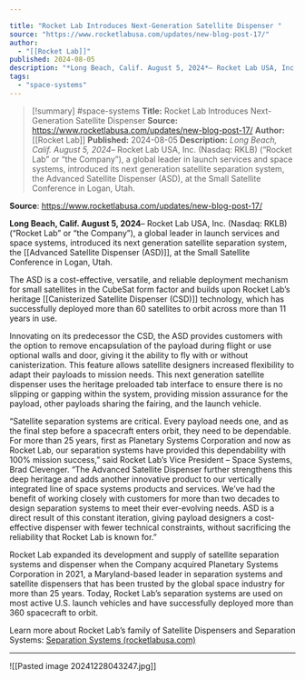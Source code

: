```yaml
---

title: "Rocket Lab Introduces Next-Generation Satellite Dispenser "
source: "https://www.rocketlabusa.com/updates/new-blog-post-17/"
author:
  - "[[Rocket Lab]]"
published: 2024-08-05
description: "*Long Beach, Calif. August 5, 2024*– Rocket Lab USA, Inc. (Nasdaq: RKLB) (“Rocket Lab” or “the Company”), a global leader in launch services and space systems, introduced its next generation satellite separation system, the Advanced Satellite Dispenser (ASD), at the Small Satellite Conference in Logan, Utah."
tags:
  - "space-systems"
---
```

>[!summary]
#space-systems
**Title:** Rocket Lab Introduces Next-Generation Satellite Dispenser 
**Source:** https://www.rocketlabusa.com/updates/new-blog-post-17/
**Author:** [[Rocket Lab]]
**Published:** 2024-08-05
**Description:** *Long Beach, Calif. August 5, 2024*– Rocket Lab USA, Inc. (Nasdaq: RKLB) (“Rocket Lab” or “the Company”), a global leader in launch services and space systems, introduced its next generation satellite separation system, the Advanced Satellite Dispenser (ASD), at the Small Satellite Conference in Logan, Utah.

**Source**: https://www.rocketlabusa.com/updates/new-blog-post-17/

**Long Beach, Calif. August 5, 2024**– Rocket Lab USA, Inc. (Nasdaq: RKLB) (“Rocket Lab” or “the Company”), a global leader in launch services and space systems, introduced its next generation satellite separation system, the [[Advanced Satellite Dispenser (ASD)]], at the Small Satellite Conference in Logan, Utah.

The ASD is a cost-effective, versatile, and reliable deployment mechanism for small satellites in the CubeSat form factor and builds upon Rocket Lab’s heritage [[Canisterized Satellite Dispenser (CSD)]] technology, which has successfully deployed more than 60 satellites to orbit across more than 11 years in use.

Innovating on its predecessor the CSD, the ASD provides customers with the option to remove encapsulation of the payload during flight or use optional walls and door, giving it the ability to fly with or without canisterization. This feature allows satellite designers increased flexibility to adapt their payloads to mission needs. This next generation satellite dispenser uses the heritage preloaded tab interface to ensure there is no slipping or gapping within the system, providing mission assurance for the payload, other payloads sharing the fairing, and the launch vehicle.

“Satellite separation systems are critical. Every payload needs one, and as the final step before a spacecraft enters orbit, they need to be dependable. For more than 25 years, first as Planetary Systems Corporation and now as Rocket Lab, our separation systems have provided this dependability with 100% mission success,” said Rocket Lab’s Vice President – Space Systems, Brad Clevenger. “The Advanced Satellite Dispenser further strengthens this deep heritage and adds another innovative product to our vertically integrated line of space systems products and services. We’ve had the benefit of working closely with customers for more than two decades to design separation systems to meet their ever-evolving needs. ASD is a direct result of this constant iteration, giving payload designers a cost-effective dispenser with fewer technical constraints, without sacrificing the reliability that Rocket Lab is known for.”

Rocket Lab expanded its development and supply of satellite separation systems and dispenser when the Company acquired Planetary Systems Corporation in 2021, a Maryland-based leader in separation systems and satellite dispensers that has been trusted by the global space industry for more than 25 years. Today, Rocket Lab’s separation systems are used on most active U.S. launch vehicles and have successfully deployed more than 360 spacecraft to orbit.

Learn more about Rocket Lab’s family of Satellite Dispensers and Separation Systems: [Separation Systems  (rocketlabusa.com)](https://www.rocketlabusa.com/space-systems/separation-systems/)

---

![[Pasted image 20241228043247.jpg]]